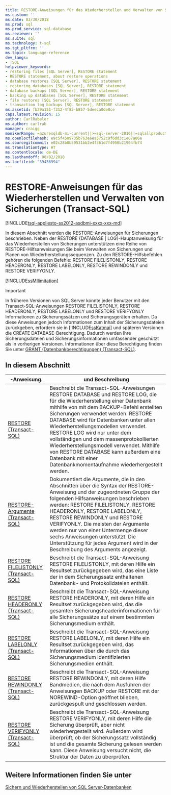 ```yaml
---
title: RESTORE-Anweisungen für das Wiederherstellen und Verwalten von Sicherungen (T-SQL) | Microsoft-Dokumentation
ms.custom: ''
ms.date: 03/30/2018
ms.prod: sql
ms.prod_service: sql-database
ms.reviewer: ''
ms.suite: sql
ms.technology: t-sql
ms.tgt_pltfrm: ''
ms.topic: language-reference
dev_langs:
- TSQL
helpviewer_keywords:
- restoring files [SQL Server], RESTORE statement
- RESTORE statement, about restore operations
- database restores [SQL Server], RESTORE statement
- restoring databases [SQL Server], RESTORE statement
- database backups [SQL Server], RESTORE statement
- backing up databases [SQL Server], RESTORE statement
- file restores [SQL Server], RESTORE statement
- transaction log backups [SQL Server], RESTORE statement
ms.assetid: fb29a151-f312-4f85-b857-5deeca0de8ce
caps.latest.revision: 15
author: CarlRabeler
ms.author: carlrab
manager: craigg
monikerRange: =azuresqldb-mi-current||>=sql-server-2016||=sqlallproducts-allversions||>=sql-server-linux-2017
ms.openlocfilehash: e9c5f4509735b763e6ea5752c9f6dd3c1e07a06e
ms.sourcegitcommit: e02c28b0b59531bb2e4f361d7f4950b21904fb74
ms.translationtype: HT
ms.contentlocale: de-DE
ms.lasthandoff: 08/02/2018
ms.locfileid: "39456994"
---
```

# <a name="restore-statements-for-restoring-recovering-and-managing-backups-transact-sql"></a>RESTORE-Anweisungen für das Wiederherstellen und Verwalten von Sicherungen (Transact-SQL)
[!INCLUDE[tsql-appliesto-ss2012-asdbmi-xxxx-xxx-md](../../includes/tsql-appliesto-ss2012-asdbmi-xxxx-xxx-md.md )]

  In diesem Abschnitt werden die RESTORE-Anweisungen für Sicherungen beschrieben. Neben der RESTORE {DATABASE | LOG}-Hauptanweisung für das Wiederherstellen von Sicherungen unterstützen eine Reihe von RESTORE-Hilfsanweisungen Sie beim Verwalten von Sicherungen und Planen von Wiederherstellungssequenzen. Zu den RESTORE-Hilfsbefehlen gehören die folgenden Befehle: RESTORE FILELISTONLY, RESTORE HEADERONLY, RESTORE LABELONLY, RESTORE REWINDONLY und RESTORE VERIFYONLY.  
  
[!INCLUDE[ssMIlimitation](../../includes/sql-db-mi-limitation.md)]

> [!IMPORTANT]  
>  In früheren Versionen von SQL Server konnte jeder Benutzer mit den Transact-SQL-Anweisungen RESTORE FILELISTONLY, RESTORE HEADERONLY, RESTORE LABELONLY und RESTORE VERIFYONLY Informationen zu Sicherungssätzen und Sicherungsgeräten erhalten. Da diese Anweisungen jedoch Informationen zum Inhalt der Sicherungsdateien zurückgeben, erfordern sie in [!INCLUDE[ssKatmai](../../includes/sskatmai-md.md)] und späteren Versionen die CREATE DATABASE-Berechtigung. Dadurch werden Ihre Sicherungsdateien und Sicherungsinformationen umfassender geschützt als in vorherigen Versionen. Informationen über diese Berechtigung finden Sie unter [GRANT (Datenbankberechtigungen) &#40;Transact-SQL&#41;](../../t-sql/statements/grant-database-permissions-transact-sql.md).  
  
## <a name="in-this-section"></a>In diesem Abschnitt  
  
|-Anweisung.|und Beschreibung|  
|---------------|-----------------|  
|[RESTORE &#40;Transact-SQL&#41;](../../t-sql/statements/restore-statements-transact-sql.md)|Beschreibt die Transact-SQL-Anweisungen RESTORE DATABASE und RESTORE LOG, die für die Wiederherstellung einer Datenbank mithilfe von mit dem BACKUP-Befehl erstellten Sicherungen verwendet werden. RESTORE DATABASE wird für Datenbanken unter allen Wiederherstellungsmodellen verwendet. RESTORE LOG wird nur unter dem vollständigen und dem massenprotokollierten Wiederherstellungsmodell verwendet. Mithilfe von RESTORE DATABASE kann außerdem eine Datenbank mit einer Datenbankmomentaufnahme wiederhergestellt werden.|  
|[RESTORE-Argumente &#40;Transact-SQL&#41;](../../t-sql/statements/restore-statements-arguments-transact-sql.md)|Dokumentiert die Argumente, die in den Abschnitten über die Syntax der RESTORE-Anweisung und der zugeordneten Gruppe der folgenden Hilfsanweisungen beschrieben werden: RESTORE FILELISTONLY, RESTORE HEADERONLY, RESTORE LABELONLY, RESTORE REWINDONLY und RESTORE VERIFYONLY. Die meisten der Argumente werden nur von einer Untermenge dieser sechs Anweisungen unterstützt. Die Unterstützung für jedes Argument wird in der Beschreibung des Arguments angezeigt.|  
|[RESTORE FILELISTONLY &#40;Transact-SQL&#41;](../../t-sql/statements/restore-statements-filelistonly-transact-sql.md)|Beschreibt die Transact-SQL-Anweisung RESTORE FILELISTONLY, mit deren Hilfe ein Resultset zurückgegeben wird, das eine Liste der in dem Sicherungssatz enthaltenen Datenbank- und Protokolldateien enthält.|  
|[RESTORE HEADERONLY &#40;Transact-SQL&#41;](../../t-sql/statements/restore-statements-headeronly-transact-sql.md)|Beschreibt die Transact-SQL-Anweisung RESTORE HEADERONLY, mit deren Hilfe ein Resultset zurückgegeben wird, das die gesamten Sicherungsheaderinformationen für alle Sicherungssätze auf einem bestimmten Sicherungsmedium enthält.|  
|[RESTORE LABELONLY &#40;Transact-SQL&#41;](../../t-sql/statements/restore-statements-labelonly-transact-sql.md)|Beschreibt die Transact-SQL-Anweisung RESTORE LABELONLY, mit deren Hilfe ein Resultset zurückgegeben wird, das Informationen über die durch das Sicherungsmedium identifizierten Sicherungsmedien enthält.|  
|[RESTORE REWINDONLY &#40;Transact-SQL&#41;](../../t-sql/statements/restore-statements-rewindonly-transact-sql.md)|Beschreibt die Transact-SQL-Anweisung RESTORE REWINDONLY, mit deren Hilfe Bandmedien, die nach dem Ausführen der Anweisungen BACKUP oder RESTORE mit der NOREWIND-Option geöffnet blieben, zurückgespult und geschlossen werden.|  
|[RESTORE VERIFYONLY &#40;Transact-SQL&#41;](../../t-sql/statements/restore-statements-verifyonly-transact-sql.md)|Beschreibt die Transact-SQL-Anweisung RESTORE VERIFYONLY, mit deren Hilfe die Sicherung überprüft, aber nicht wiederhergestellt wird. Außerdem wird überprüft, ob der Sicherungssatz vollständig ist und die gesamte Sicherung gelesen werden kann. Diese Anweisung versucht nicht, die Struktur der Daten zu überprüfen.|  
  
## <a name="see-also"></a>Weitere Informationen finden Sie unter  
 [Sichern und Wiederherstellen von SQL Server-Datenbanken](../../relational-databases/backup-restore/back-up-and-restore-of-sql-server-databases.md)  
  
  
